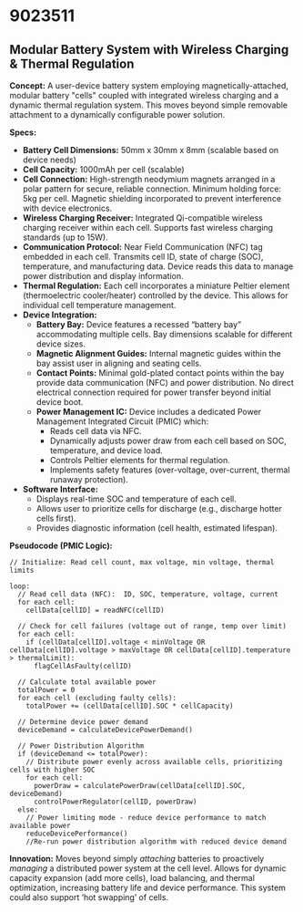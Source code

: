 # 9023511

## Modular Battery System with Wireless Charging & Thermal Regulation

**Concept:** A user-device battery system employing magnetically-attached, modular battery "cells" coupled with integrated wireless charging and a dynamic thermal regulation system. This moves beyond simple removable attachment to a dynamically configurable power solution.

**Specs:**

*   **Battery Cell Dimensions:** 50mm x 30mm x 8mm (scalable based on device needs)
*   **Cell Capacity:** 1000mAh per cell (scalable)
*   **Cell Connection:** High-strength neodymium magnets arranged in a polar pattern for secure, reliable connection. Minimum holding force: 5kg per cell. Magnetic shielding incorporated to prevent interference with device electronics.
*   **Wireless Charging Receiver:** Integrated Qi-compatible wireless charging receiver within each cell. Supports fast wireless charging standards (up to 15W).
*   **Communication Protocol:**  Near Field Communication (NFC) tag embedded in each cell.  Transmits cell ID, state of charge (SOC), temperature, and manufacturing data. Device reads this data to manage power distribution and display information.
*   **Thermal Regulation:** Each cell incorporates a miniature Peltier element (thermoelectric cooler/heater) controlled by the device. This allows for individual cell temperature management.
*   **Device Integration:**
    *   **Battery Bay:** Device features a recessed “battery bay” accommodating multiple cells. Bay dimensions scalable for different device sizes.
    *   **Magnetic Alignment Guides:** Internal magnetic guides within the bay assist user in aligning and seating cells.
    *   **Contact Points:**  Minimal gold-plated contact points within the bay provide data communication (NFC) and power distribution. No direct electrical connection required for power transfer beyond initial device boot.
    *   **Power Management IC:** Device includes a dedicated Power Management Integrated Circuit (PMIC) which:
        *   Reads cell data via NFC.
        *   Dynamically adjusts power draw from each cell based on SOC, temperature, and device load.
        *   Controls Peltier elements for thermal regulation.
        *   Implements safety features (over-voltage, over-current, thermal runaway protection).
*   **Software Interface:**
    *   Displays real-time SOC and temperature of each cell.
    *   Allows user to prioritize cells for discharge (e.g., discharge hotter cells first).
    *   Provides diagnostic information (cell health, estimated lifespan).

**Pseudocode (PMIC Logic):**

```
// Initialize: Read cell count, max voltage, min voltage, thermal limits

loop:
  // Read cell data (NFC):  ID, SOC, temperature, voltage, current
  for each cell:
    cellData[cellID] = readNFC(cellID)

  // Check for cell failures (voltage out of range, temp over limit)
  for each cell:
    if (cellData[cellID].voltage < minVoltage OR cellData[cellID].voltage > maxVoltage OR cellData[cellID].temperature > thermalLimit):
      flagCellAsFaulty(cellID)

  // Calculate total available power
  totalPower = 0
  for each cell (excluding faulty cells):
    totalPower += (cellData[cellID].SOC * cellCapacity)

  // Determine device power demand
  deviceDemand = calculateDevicePowerDemand()

  // Power Distribution Algorithm
  if (deviceDemand <= totalPower):
    // Distribute power evenly across available cells, prioritizing cells with higher SOC
    for each cell:
      powerDraw = calculatePowerDraw(cellData[cellID].SOC, deviceDemand)
      controlPowerRegulator(cellID, powerDraw)
  else:
    // Power limiting mode - reduce device performance to match available power
    reduceDevicePerformance()
    //Re-run power distribution algorithm with reduced device demand
```

**Innovation:** Moves beyond simply *attaching* batteries to proactively *managing* a distributed power system at the cell level. Allows for dynamic capacity expansion (add more cells), load balancing, and thermal optimization, increasing battery life and device performance.  This system could also support ‘hot swapping’ of cells.